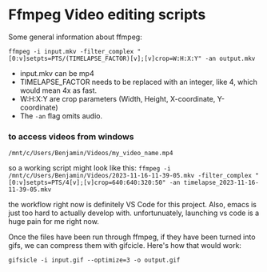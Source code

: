 # Ffmpeg Video editing scripts

Some general information about ffmpeg:

`ffmpeg -i input.mkv -filter_complex "[0:v]setpts=PTS/(TIMELAPSE_FACTOR)[v];[v]crop=W:H:X:Y" -an output.mkv`

- input.mkv can be mp4
- TIMELAPSE_FACTOR needs to be replaced with an integer, like 4, which would mean 4x as fast.
- W:H:X:Y are crop parameters (Width, Height, X-coordinate, Y-coordinate)
- The `-an` flag omits audio.


### to access videos from windows

`/mnt/c/Users/Benjamin/Videos/my_video_name.mp4`

so a working script might look like this:
`ffmpeg -i /mnt/c/Users/Benjamin/Videos/2023-11-16-11-39-05.mkv -filter_complex "[0:v]setpts=PTS/4[v];[v]crop=640:640:320:50" -an timelapse_2023-11-16-11-39-05.mkv`

the workflow right now is definitely VS Code for this project.
Also, emacs is just too hard to actually develop with.
unfortunuately, launching vs code is a huge pain for me right now.

Once the files have been run through ffmpeg, if they have been turned into gifs, we can compress them with gifcicle. Here's how that would work:

`gifsicle -i input.gif --optimize=3 -o output.gif`